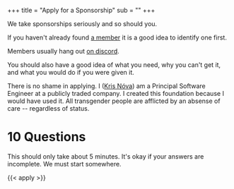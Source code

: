 +++
title = "Apply for a Sponsorship"
sub = ""
+++

We take sponsorships seriously and so should you.

If you haven't already found [a member](https://github.com/privilegeescalation/membership) it is a good idea to identify one first.

Members usually hang out [on discord](https://discord.gg/bnnpg6rqaJ).

You should also have a good idea of what you need, why you can't get it, and what you would do if you were given it.

There is no shame in applying. 
I ([Kris Nóva](/kris-nova)) am a Principal Software Engineer at a publicly traded company.
I created this foundation because I would have used it.
All transgender people are afflicted by an absense of care -- regardless of status.     

# 10 Questions 

This should only take about 5 minutes. It's okay if your answers are incomplete. We must start somewhere.

{{< apply >}}
